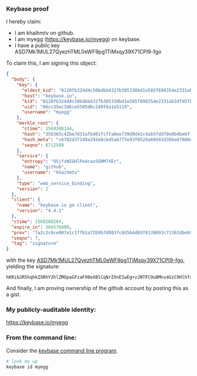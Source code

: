 ### Keybase proof

I hereby claim:

  * I am khaihmtv on github.
  * I am myegg (https://keybase.io/myegg) on keybase.
  * I have a public key ASD7Mk1MUL27QyezhTML0eWF9pg1TiMxqy39X71CPI9-fgo

To claim this, I am signing this object:

```json
{
  "body": {
    "key": {
      "eldest_kid": "0120fb324d4c50bdbb4327b385330bd1e585f698354e2331ab2dfd5fbd423c8f7e7e0a",
      "host": "keybase.io",
      "kid": "0120fb324d4c50bdbb4327b385330bd1e585f698354e2331ab2dfd5fbd423c8f7e7e0a",
      "uid": "06cc35ec3d6ce5505d6c249f6a1e5119",
      "username": "myegg"
    },
    "merkle_root": {
      "ctime": 1568208144,
      "hash": "358365c42be7d31afbd61fcffa0ee739d9d41c4ab5fdd78e0b4be6ff030770a09ab76c7a4f2a1bd7298ecb4eebe110ea2ab46e47bed9bf143396c9d8f1bc0dcf",
      "hash_meta": "c6782d3f149a292e8cbd5ab775e93f0520a60501d39be67086d7b89416700f3b",
      "seqno": 6712589
    },
    "service": {
      "entropy": "O5jYzWIGHlPe4cao5GMM7XEr",
      "name": "github",
      "username": "khaihmtv"
    },
    "type": "web_service_binding",
    "version": 2
  },
  "client": {
    "name": "keybase.io go client",
    "version": "4.4.1"
  },
  "ctime": 1568208204,
  "expire_in": 504576000,
  "prev": "7a2c2c6ce007e1c1ffb1a72b9b7d083fc8d564d6978138693c71363dbeb970db",
  "seqno": 7,
  "tag": "signature"
}
```

with the key [ASD7Mk1MUL27QyezhTML0eWF9pg1TiMxqy39X71CPI9-fgo](https://keybase.io/myegg), yielding the signature:

```
hKRib2R5hqhkZXRhY2hlZMOpaGFzaF90eXBlCqNrZXnEIwEg+zJNTFC9u0Mns4UzC9HlhfaYNU4jMast/V+9QjyPfn4Kp3BheWxvYWTESpcCB8QgeiwsbOAH4cH/sacrm30IP8jVZNaXgThpPHE2Pb65cNvEIBRya1e5OdddbUK+G0GiTSFTlsw0yUsig93WU7EAyU5SAgHCo3NpZ8RAvxbzxaJIrYs+zDieplnAe3Em+0AhmD3EIrP3mQpauBLs1tcDD98wugPHWrnOAmCf06232R/5F41C7QdH4FDIDKhzaWdfdHlwZSCkaGFzaIKkdHlwZQildmFsdWXEIGRXxTFlimVtnWYNuQVCVx4RbeEF0RAwJUjhiTvH39Evo3RhZ80CAqd2ZXJzaW9uAQ==

```

And finally, I am proving ownership of the github account by posting this as a gist.

### My publicly-auditable identity:

https://keybase.io/myegg

### From the command line:

Consider the [keybase command line program](https://keybase.io/download).

```bash
# look me up
keybase id myegg
```
